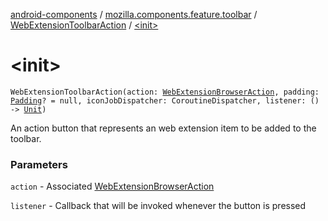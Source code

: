 [android-components](../../index.md) / [mozilla.components.feature.toolbar](../index.md) / [WebExtensionToolbarAction](index.md) / [&lt;init&gt;](./-init-.md)

# &lt;init&gt;

`WebExtensionToolbarAction(action: `[`WebExtensionBrowserAction`](../../mozilla.components.concept.engine.webextension/-web-extension-browser-action.md)`, padding: `[`Padding`](../../mozilla.components.support.base.android/-padding/index.md)`? = null, iconJobDispatcher: CoroutineDispatcher, listener: () -> `[`Unit`](https://kotlinlang.org/api/latest/jvm/stdlib/kotlin/-unit/index.html)`)`

An action button that represents an web extension item to be added to the toolbar.

### Parameters

`action` - Associated [WebExtensionBrowserAction](../../mozilla.components.concept.engine.webextension/-web-extension-browser-action.md)

`listener` - Callback that will be invoked whenever the button is pressed